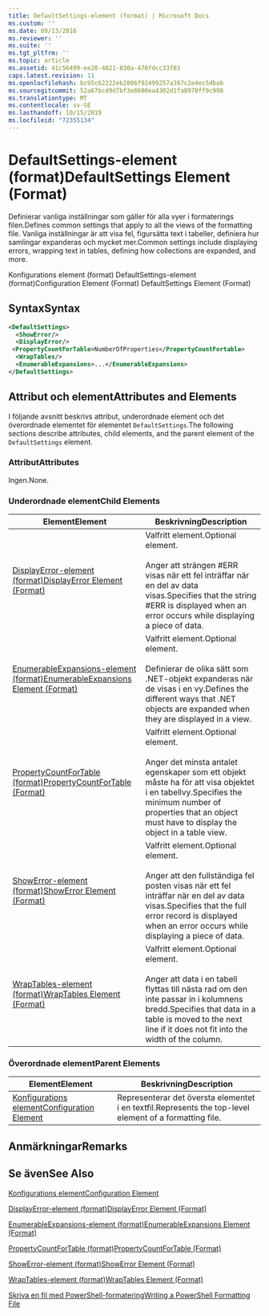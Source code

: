```yaml
---
title: DefaultSettings-element (format) | Microsoft Docs
ms.custom: ''
ms.date: 09/13/2016
ms.reviewer: ''
ms.suite: ''
ms.tgt_pltfrm: ''
ms.topic: article
ms.assetid: 41c56499-ee20-4821-830a-478fdcc33f83
caps.latest.revision: 11
ms.openlocfilehash: bc95c62222eb2806f92499257a397c2e4ec5dbab
ms.sourcegitcommit: 52a67bcd9d7bf3e8600ea4302d1fa8970ff9c998
ms.translationtype: MT
ms.contentlocale: sv-SE
ms.lasthandoff: 10/15/2019
ms.locfileid: "72355134"
---
```

# <a name="defaultsettings-element-format"></a><span data-ttu-id="928c1-102">DefaultSettings-element (format)</span><span class="sxs-lookup"><span data-stu-id="928c1-102">DefaultSettings Element (Format)</span></span>

<span data-ttu-id="928c1-103">Definierar vanliga inställningar som gäller för alla vyer i formaterings filen.</span><span class="sxs-lookup"><span data-stu-id="928c1-103">Defines common settings that apply to all the views of the formatting file.</span></span> <span data-ttu-id="928c1-104">Vanliga inställningar är att visa fel, figursätta text i tabeller, definiera hur samlingar expanderas och mycket mer.</span><span class="sxs-lookup"><span data-stu-id="928c1-104">Common settings include displaying errors, wrapping text in tables, defining how collections are expanded, and more.</span></span>

<span data-ttu-id="928c1-105">Konfigurations element (format) DefaultSettings-element (format)</span><span class="sxs-lookup"><span data-stu-id="928c1-105">Configuration Element (Format) DefaultSettings Element (Format)</span></span>

## <a name="syntax"></a><span data-ttu-id="928c1-106">Syntax</span><span class="sxs-lookup"><span data-stu-id="928c1-106">Syntax</span></span>

```xml
<DefaultSettings>
  <ShowError/>
  <DisplayError/>
 <PropertyCountForTable>NumberOfProperties</PropertyCountFortable>
  <WrapTables/>
  <EnumerableExpansions>...</EnumerableExpansions>
</DefaultSettings>
```

## <a name="attributes-and-elements"></a><span data-ttu-id="928c1-107">Attribut och element</span><span class="sxs-lookup"><span data-stu-id="928c1-107">Attributes and Elements</span></span>

<span data-ttu-id="928c1-108">I följande avsnitt beskrivs attribut, underordnade element och det överordnade elementet för elementet `DefaultSettings`.</span><span class="sxs-lookup"><span data-stu-id="928c1-108">The following sections describe attributes, child elements, and the parent element of the `DefaultSettings` element.</span></span>

### <a name="attributes"></a><span data-ttu-id="928c1-109">Attribut</span><span class="sxs-lookup"><span data-stu-id="928c1-109">Attributes</span></span>

<span data-ttu-id="928c1-110">Ingen.</span><span class="sxs-lookup"><span data-stu-id="928c1-110">None.</span></span>

### <a name="child-elements"></a><span data-ttu-id="928c1-111">Underordnade element</span><span class="sxs-lookup"><span data-stu-id="928c1-111">Child Elements</span></span>

|<span data-ttu-id="928c1-112">Element</span><span class="sxs-lookup"><span data-stu-id="928c1-112">Element</span></span>|<span data-ttu-id="928c1-113">Beskrivning</span><span class="sxs-lookup"><span data-stu-id="928c1-113">Description</span></span>|
|-------------|-----------------|
|[<span data-ttu-id="928c1-114">DisplayError-element (format)</span><span class="sxs-lookup"><span data-stu-id="928c1-114">DisplayError Element (Format)</span></span>](./displayerror-element-format.md)|<span data-ttu-id="928c1-115">Valfritt element.</span><span class="sxs-lookup"><span data-stu-id="928c1-115">Optional element.</span></span><br /><br /> <span data-ttu-id="928c1-116">Anger att strängen #ERR visas när ett fel inträffar när en del av data visas.</span><span class="sxs-lookup"><span data-stu-id="928c1-116">Specifies that the string #ERR is displayed when an error occurs while displaying a piece of data.</span></span>|
|[<span data-ttu-id="928c1-117">EnumerableExpansions-element (format)</span><span class="sxs-lookup"><span data-stu-id="928c1-117">EnumerableExpansions Element (Format)</span></span>](./enumerableexpansions-element-format.md)|<span data-ttu-id="928c1-118">Valfritt element.</span><span class="sxs-lookup"><span data-stu-id="928c1-118">Optional element.</span></span><br /><br /> <span data-ttu-id="928c1-119">Definierar de olika sätt som .NET-objekt expanderas när de visas i en vy.</span><span class="sxs-lookup"><span data-stu-id="928c1-119">Defines the different ways that .NET objects are expanded when they are displayed in a view.</span></span>|
|[<span data-ttu-id="928c1-120">PropertyCountForTable (format)</span><span class="sxs-lookup"><span data-stu-id="928c1-120">PropertyCountForTable (Format)</span></span>](./propertycountfortable-element-format.md)|<span data-ttu-id="928c1-121">Valfritt element.</span><span class="sxs-lookup"><span data-stu-id="928c1-121">Optional element.</span></span><br /><br /> <span data-ttu-id="928c1-122">Anger det minsta antalet egenskaper som ett objekt måste ha för att visa objektet i en tabellvy.</span><span class="sxs-lookup"><span data-stu-id="928c1-122">Specifies the minimum number of properties that an object must have to display the object in a table view.</span></span>|
|[<span data-ttu-id="928c1-123">ShowError-element (format)</span><span class="sxs-lookup"><span data-stu-id="928c1-123">ShowError Element (Format)</span></span>](./showerror-element-format.md)|<span data-ttu-id="928c1-124">Valfritt element.</span><span class="sxs-lookup"><span data-stu-id="928c1-124">Optional element.</span></span><br /><br /> <span data-ttu-id="928c1-125">Anger att den fullständiga fel posten visas när ett fel inträffar när en del av data visas.</span><span class="sxs-lookup"><span data-stu-id="928c1-125">Specifies that the full error record is displayed when an error occurs while displaying a piece of data.</span></span>|
|[<span data-ttu-id="928c1-126">WrapTables-element (format)</span><span class="sxs-lookup"><span data-stu-id="928c1-126">WrapTables Element (Format)</span></span>](./wraptables-element-format.md)|<span data-ttu-id="928c1-127">Valfritt element.</span><span class="sxs-lookup"><span data-stu-id="928c1-127">Optional element.</span></span><br /><br /> <span data-ttu-id="928c1-128">Anger att data i en tabell flyttas till nästa rad om den inte passar in i kolumnens bredd.</span><span class="sxs-lookup"><span data-stu-id="928c1-128">Specifies that data in a table is moved to the next line if it does not fit into the width of the column.</span></span>|

### <a name="parent-elements"></a><span data-ttu-id="928c1-129">Överordnade element</span><span class="sxs-lookup"><span data-stu-id="928c1-129">Parent Elements</span></span>

|<span data-ttu-id="928c1-130">Element</span><span class="sxs-lookup"><span data-stu-id="928c1-130">Element</span></span>|<span data-ttu-id="928c1-131">Beskrivning</span><span class="sxs-lookup"><span data-stu-id="928c1-131">Description</span></span>|
|-------------|-----------------|
|[<span data-ttu-id="928c1-132">Konfigurations element</span><span class="sxs-lookup"><span data-stu-id="928c1-132">Configuration Element</span></span>](./configuration-element-format.md)|<span data-ttu-id="928c1-133">Representerar det översta elementet i en textfil.</span><span class="sxs-lookup"><span data-stu-id="928c1-133">Represents the top-level element of a formatting file.</span></span>|

## <a name="remarks"></a><span data-ttu-id="928c1-134">Anmärkningar</span><span class="sxs-lookup"><span data-stu-id="928c1-134">Remarks</span></span>

## <a name="see-also"></a><span data-ttu-id="928c1-135">Se även</span><span class="sxs-lookup"><span data-stu-id="928c1-135">See Also</span></span>

[<span data-ttu-id="928c1-136">Konfigurations element</span><span class="sxs-lookup"><span data-stu-id="928c1-136">Configuration Element</span></span>](./configuration-element-format.md)

[<span data-ttu-id="928c1-137">DisplayError-element (format)</span><span class="sxs-lookup"><span data-stu-id="928c1-137">DisplayError Element (Format)</span></span>](./displayerror-element-format.md)

[<span data-ttu-id="928c1-138">EnumerableExpansions-element (format)</span><span class="sxs-lookup"><span data-stu-id="928c1-138">EnumerableExpansions Element (Format)</span></span>](./enumerableexpansions-element-format.md)

[<span data-ttu-id="928c1-139">PropertyCountForTable (format)</span><span class="sxs-lookup"><span data-stu-id="928c1-139">PropertyCountForTable (Format)</span></span>](./propertycountfortable-element-format.md)

[<span data-ttu-id="928c1-140">ShowError-element (format)</span><span class="sxs-lookup"><span data-stu-id="928c1-140">ShowError Element (Format)</span></span>](./showerror-element-format.md)

[<span data-ttu-id="928c1-141">WrapTables-element (format)</span><span class="sxs-lookup"><span data-stu-id="928c1-141">WrapTables Element (Format)</span></span>](./wraptables-element-format.md)

[<span data-ttu-id="928c1-142">Skriva en fil med PowerShell-formatering</span><span class="sxs-lookup"><span data-stu-id="928c1-142">Writing a PowerShell Formatting File</span></span>](./writing-a-powershell-formatting-file.md)
